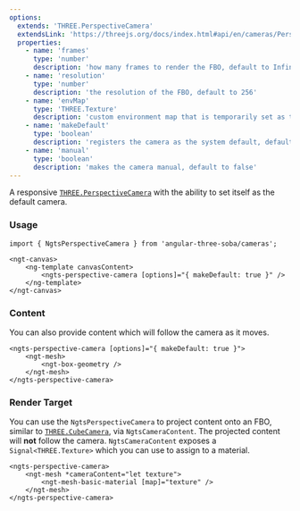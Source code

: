 ```yaml
---
options:
  extends: 'THREE.PerspectiveCamera'
  extendsLink: 'https://threejs.org/docs/index.html#api/en/cameras/PerspectiveCamera'
  properties:
    - name: 'frames'
      type: 'number'
      description: 'how many frames to render the FBO, default to Infinity'
    - name: 'resolution'
      type: 'number'
      description: 'the resolution of the FBO, default to 256'
    - name: 'envMap'
      type: 'THREE.Texture'
      description: 'custom environment map that is temporarily set as the scene background'
    - name: 'makeDefault'
      type: 'boolean'
      description: 'registers the camera as the system default, default to false'
    - name: 'manual'
      type: 'boolean'
      description: 'makes the camera manual, default to false'
---
```


A responsive [`THREE.PerspectiveCamera`](https://threejs.org/docs/#api/en/cameras/PerspectiveCamera) with the ability to set itself as the default camera.

### Usage

```angular-ts
import { NgtsPerspectiveCamera } from 'angular-three-soba/cameras';
```

```angular-html
<ngt-canvas>
    <ng-template canvasContent>
        <ngts-perspective-camera [options]="{ makeDefault: true }" />
    </ng-template>
</ngt-canvas>
```

### Content

You can also provide content which will follow the camera as it moves.

```angular-html
<ngts-perspective-camera [options]="{ makeDefault: true }">
    <ngt-mesh>
        <ngt-box-geometry />
    </ngt-mesh>
</ngts-perspective-camera>
```

### Render Target

You can use the `NgtsPerspectiveCamera` to project content onto an FBO, similar to [`THREE.CubeCamera`](https://threejs.org/docs/#api/en/cameras/CubeCamera), via `NgtsCameraContent`. The projected content will **not** follow the camera. `NgtsCameraContent` exposes a `Signal<THREE.Texture>` which you can use to assign to a material.

```angular-html
<ngts-perspective-camera>
    <ngt-mesh *cameraContent="let texture">
        <ngt-mesh-basic-material [map]="texture" />
    </ngt-mesh>
</ngts-perspective-camera>
```
